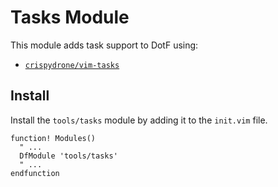# Tasks Module
This module adds task support to DotF using:
- [`crispydrone/vim-tasks`](https://github.com/CrispyDrone/vim-tasks)

## Install
Install the `tools/tasks` module by adding it to the `init.vim` file.

```viml
function! Modules()
  " ...
  DfModule 'tools/tasks'
  " ...
endfunction
```
